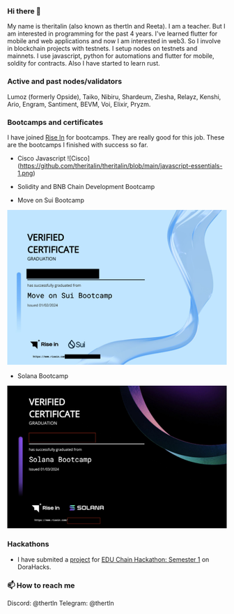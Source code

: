 ### Hi there 👋

My name is theritalin (also known as thertln and Reeta). I am a teacher. But I am interested in programming for the past 4 years. I've learned flutter for mobile and web applications and now I am interested in web3. So I involve in blockchain projects with testnets. I setup nodes on testnets and mainnets. I use javascript, python for automations and flutter for mobile, soldity for contracts. Also I have started to learn rust.


### Active and past nodes/validators
Lumoz (formerly Opside), Taiko, Nibiru, Shardeum, Ziesha, Relayz, Kenshi, Ario, Engram, Santiment, BEVM, Voi, Elixir, Pryzm.


### Bootcamps and certificates
I have joined [Rise In](https://www.risein.com/) for bootcamps. They are really good for this job. These are the bootcamps I finished with success so far.

- Cisco Javascript
![Cisco] (https://github.com/theritalin/theritalin/blob/main/javascript-essentials-1.png)
- Solidity and BNB Chain Development Bootcamp

- Move on Sui Bootcamp

![Sui Bootcamp](https://github.com/theritalin/theritalin/blob/main/Ekran%20Resmi%202024-02-01%2019.34.02.png)

- Solana Bootcamp

![Solana Bootcamp](https://github.com/theritalin/theritalin/blob/main/Ekran%20Resmi%202024-03-01%2011.48.52.png)


### Hackathons
- I have submited a [project](https://dorahacks.io/buidl/15313) for [EDU Chain Hackathon: Semester 1](https://dorahacks.io/hackathon/educhain/buidl) on DoraHacks.
  
###  📫 How to reach me
Discord: @thertln
Telegram: @thertln

<!--
**theritalin/theritalin** is a ✨ _special_ ✨ repository because its `README.md` (this file) appears on your GitHub profile.

Here are some ideas to get you started:

- 🔭 I’m currently working on ...
- 🌱 I’m currently learning ...
- 👯 I’m looking to collaborate on ...
- 🤔 I’m looking for help with ...
- 💬 Ask me about ...
- 📫 How to reach me: ...
- 😄 Pronouns: ...
- ⚡ Fun fact: ...
-->
